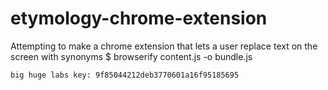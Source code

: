 # etymology-chrome-extension
Attempting to make a chrome extension that lets a user replace text on the screen with synonyms
$ browserify content.js -o bundle.js

```
big huge labs key: 9f85044212deb3770601a16f95185695
```
